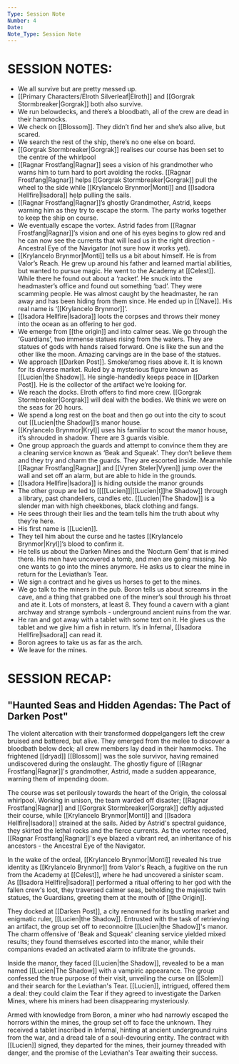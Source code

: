 ```yaml
---
Type: Session Note
Number: 4
Date: 
Note_Type: Session Note
---
```

# SESSION NOTES:

- We all survive but are pretty messed up. 
- [[Primary Characters/Elroth Silverleaf|Elroth]] and [[Gorgrak Stormbreaker|Gorgrak]] both also survive.
- We run belowdecks, and there’s a bloodbath, all of the crew are dead in their hammocks.
- We check on [[Blossom]]. They didn’t find her and she’s also alive, but scared.
- We search the rest of the ship, there’s no one else on board.
- [[Gorgrak Stormbreaker|Gorgrak]] realises our course has been set to the centre of the whirlpool
- [[Ragnar Frostfang|Ragnar]] sees a vision of his grandmother who warns him to turn hard to port avoiding the rocks. [[Ragnar Frostfang|Ragnar]] helps [[Gorgrak Stormbreaker|Gorgrak]] pull the wheel to the side while [[Krylancelo Brynmor|Monti]] and [[Isadora Hellfire|Isadora]] help pulling the sails.
- [[Ragnar Frostfang|Ragnar]]’s ghostly Grandmother, Astrid, keeps warning him as they try to escape the storm. The party works together to keep the ship on course.
- We eventually escape the vortex. Astrid fades from [[Ragnar Frostfang|Ragnar]]’s vision and one of his eyes begins to glow red and he can now see the currents that will lead us in the right direction - Ancestral Eye of the Navigator (not sure how it works yet).
- [[Krylancelo Brynmor|Monti]] tells us a bit about himself. He is from Valor’s Reach. He grew up around his father and learned martial abilities, but wanted to pursue magic. He went to the Academy at [[Celest]]. While there he found out about a ‘racket’. He snuck into the headmaster’s office and found out something ‘bad’. They were scamming people. He was almost caught by the headmaster, he ran away and has been hiding from them since. He ended up in [[Nave]]. His real name is ‘[[Krylancelo Brynmor]]’.
- [[Isadora Hellfire|Isadora]] loots the corpses and throws their money into the ocean as an offering to her god.
- We emerge from [[the origin]] and into calmer seas. We go through the ‘Guardians’, two immense statues rising from the waters. They are statues of gods with hands raised forward. One is like the sun and the other like the moon. Amazing carvings are in the base of the statues.
- We approach [[Darken Post]]. Smoke/smog rises above it. It is known for its diverse market. Ruled by a mysterious figure known as [[Lucien|the Shadow]]. He single-handedly keeps peace in [[Darken Post]]. He is the collector of the artifact we’re looking for.
- We reach the docks. Elroth offers to find more crew. [[Gorgrak Stormbreaker|Gorgrak]] will deal with the bodies. We think we were on the seas for 20 hours.
- We spend a long rest on the boat and then go out into the city to scout out [[Lucien|the Shadow]]’s manor house.
- [[Krylancelo Brynmor|Kryl]] uses his familiar to scout the manor house, it’s shrouded in shadow. There are 3 guards visible.
- One group approach the guards and attempt to convince them they are a cleaning service known as ‘Beak and Squeak’. They don’t believe them and they try and charm the guards. They are escorted inside. Meanwhile [[Ragnar Frostfang|Ragnar]] and [[Vyren Steler|Vyren]] jump over the wall and set off an alarm, but are able to hide in the grounds.
- [[Isadora Hellfire|Isadora]] is hiding outside the manor grounds
- The other group are led to [[[[Lucien]]|[[Lucien|t]]he Shadow]] through a library, past chandeliers, candles etc. [[Lucien|The Shadow]] is a slender man with high cheekbones, black clothing and fangs.
- He sees through their lies and the team tells him the truth about why they’re here.
- His first name is [[Lucien]].
- They tell him about the curse and he tastes [[Krylancelo Brynmor|Kryl]]’s blood to confirm it. 
- He tells us about the Darken Mines and the ‘Nocturn Gem’ that is mined there. His men have uncovered a tomb, and men are going missing. No one wants to go into the mines anymore. He asks us to clear the mine in return for the Leviathan’s Tear.
- We sign a contract and he gives us horses to get to the mines.
- We go talk to the miners in the pub. Boron tells us about screams in the cave, and a thing that grabbed one of the miner’s soul through his throat and ate it. Lots of monsters, at least 8. They found a cavern with a giant archway and strange symbols - underground ancient ruins from the war.
- He ran and got away with a tablet with some text on it. He gives us the tablet and we give him a fish in return. It’s in Infernal, [[Isadora Hellfire|Isadora]] can read it.
- Boron agrees to take us as far as the arch.
- We leave for the mines.

# SESSION RECAP:
## "Haunted Seas and Hidden Agendas: The Pact of Darken Post"

The violent altercation with their transformed doppelgangers left the crew bruised and battered, but alive. They emerged from the melee to discover a bloodbath below deck; all crew members lay dead in their hammocks. The frightened [[dryad]] [[Blossom]] was the sole survivor, having remained undiscovered during the onslaught. The ghostly figure of [[Ragnar Frostfang|Ragnar]]'s grandmother, Astrid, made a sudden appearance, warning them of impending doom.

The course was set perilously towards the heart of the Origin, the colossal whirlpool. Working in unison, the team warded off disaster; [[Ragnar Frostfang|Ragnar]] and [[Gorgrak Stormbreaker|Gorgrak]] deftly adjusted their course, while [[Krylancelo Brynmor|Monti]] and [[Isadora Hellfire|Isadora]] strained at the sails. Aided by Astrid's spectral guidance, they skirted the lethal rocks and the fierce currents. As the vortex receded, [[Ragnar Frostfang|Ragnar]]'s eye blazed a vibrant red, an inheritance of his ancestors - the Ancestral Eye of the Navigator.

In the wake of the ordeal, [[Krylancelo Brynmor|Monti]] revealed his true identity as [[Krylancelo Brynmor]] from Valor's Reach, a fugitive on the run from the Academy at [[Celest]], where he had uncovered a sinister scam. As [[Isadora Hellfire|Isadora]] performed a ritual offering to her god with the fallen crew's loot, they traversed calmer seas, beholding the majestic twin statues, the Guardians, greeting them at the mouth of [[the Origin]].
  
They docked at [[Darken Post]], a city renowned for its bustling market and enigmatic ruler, [[Lucien|the Shadow]]. Entrusted with the task of retrieving an artifact, the group set off to reconnoitre [[Lucien|the Shadow]]'s manor. The charm offensive of 'Beak and Squeak' cleaning service yielded mixed results; they found themselves escorted into the manor, while their companions evaded an activated alarm to infiltrate the grounds.

Inside the manor, they faced [[Lucien|the Shadow]], revealed to be a man named [[Lucien|The Shadow]] with a vampiric appearance. The group confessed the true purpose of their visit, unveiling the curse on [[Solem]] and their search for the Leviathan's Tear. [[Lucien]], intrigued, offered them a deal: they could claim the Tear if they agreed to investigate the Darken Mines, where his miners had been disappearing mysteriously.

Armed with knowledge from Boron, a miner who had narrowly escaped the horrors within the mines, the group set off to face the unknown. They received a tablet inscribed in Infernal, hinting at ancient underground ruins from the war, and a dread tale of a soul-devouring entity. The contract with [[Lucien]] signed, they departed for the mines, their journey threaded with danger, and the promise of the Leviathan's Tear awaiting their success.